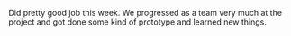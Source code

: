 Did pretty good job this week. We progressed as a team very much at the project and got done some kind of prototype and learned new things.